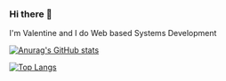 ### Hi there 👋

I'm Valentine and I do Web based Systems Development

[![Anurag's GitHub stats](https://github-readme-stats.vercel.app/api?username=ValentineSean&show_icons=true&theme=dark&count_private=true)](https://github.com/anuraghazra/github-readme-stats)

[![Top Langs](https://github-readme-stats.vercel.app/api/top-langs/?username=ValentineSean)](https://github.com/anuraghazra/github-readme-stats)
